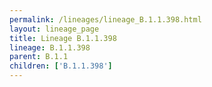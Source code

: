 ```yaml
---
permalink: /lineages/lineage_B.1.1.398.html
layout: lineage_page
title: Lineage B.1.1.398
lineage: B.1.1.398
parent: B.1.1
children: ['B.1.1.398']
---
```

